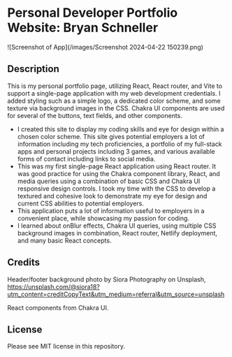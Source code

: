 # Personal Developer Portfolio Website: Bryan Schneller

![Screenshot of App](/images/Screenshot 2024-04-22 150239.png)

## Description

This is my personal portfolio page, utilizing React, React router, and Vite to support a single-page application with my web development credentials. I added styling such as a simple logo, 
a dedicated color scheme, and some texture via background images in the CSS. Chakra UI components are used for several of the buttons, text fields, and other components. 

- I created this site to display my coding skills and eye for design within a chosen color scheme. This site gives potential employers a lot of information including my tech proficiencies, a portfolio of my full-stack apps and personal projects including 3 games, and various available forms of contact including links to social media. 
- This was my first single-page React application using React router. It was good practice for using the Chakra component library, React, and media queries using a combination of basic CSS and Chakra UI responsive design controls. I took my time with the CSS to develop a textured and cohesive look to demonstrate my eye for design and current CSS abilities to potential employers. 
- This application puts a lot of information useful to employers in a convenient place, while showcasing my passion for coding. 
- I learned about onBlur effects, Chakra UI queries, using multiple CSS background images in combination, React router, Netlify deployment, and many basic React concepts. 

## Credits

Header/footer background photo by Siora Photography on Unsplash, https://unsplash.com/@siora18?utm_content=creditCopyText&utm_medium=referral&utm_source=unsplash 
  
React components from Chakra UI. 

## License

Please see MIT license in this repository.